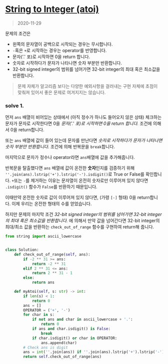 # [String to Integer (atoi)](https://leetcode.com/explore/interview/card/top-interview-questions-easy/127/strings/884/)

> 2020-11-29

문제의 조건은
- 왼쪽의 문자열이 공백으로 시작되는 경우는 무시합니다.
- `-`혹은 `+`로 시작하는 경우는 operator를 반영합니다.
- 문자('.' 포)로 시작하면 0을 return 합니다.
- 숫자로 시작하다가 문자가 나타나면 숫자 부분만 반환합니다.
- 32-bit signed integer의 범위를 넘어가면 32-bit integer의 최대 혹은 최소값을 반환합니다.

> 문제 자체가 알고리즘 보다는 다양한 예외사항을 걸러내는 구현 자체에 초점이 맞춰져 있어서 좋은 문제로 여겨지지는 않습니다.

### solve 1.
먼저 `ans` 배열이 비어있는 상태에서 (아직 정수가 하나도 들어오지 않은 상태) 체크하는 문자가
문자로 시작한다면 0을 *문자('.' 포)로 시작하면 0을 return 합니다.* 조건에 의해서 0을 return합니다.

또는 `ans` 배열에 값이 들어 있는데 문자를 만난다면 *숫자로 시작하다가 문자가 나타나면 숫자 부분만 반환합니다.* 조건에 의해 반복문을 `break`합니다.

마지막으로 문자가 정수나 operator라면 `ans`배열에 값을 추가해줍니다.

반복문을 탈출했다면 `ans` 배열에 값이 온전한 **숫자**인지를 검증하기 위해 `''.join(ans).lstrip('+').lstrip('-').isdigit()`로 True or False를 확인합니다.
`+`또는 `-`를 제거하는 이유는 문자열이 온전히 숫자로만 이루어져 있지 않다면 `.isdigit()` 함수가 `False`를 반환하기 때문입니다.

이때만약 온전한 숫자로 값이 이루어져 있지 않다면, (가령 `[-]` 형태) 0을 return합니다.
이제 우리는 온전한 형태의 수를 얻었습니다.

하지만 문제의 마지막 조건 *32-bit signed integer의 범위를 넘어가면 32-bit integer의 최대 혹은 최소값을 반환합니다.* 에 의해서
만약 값을 넘어간다면 32-bit integer의 최대/최소 값을 반환하는 `check_out_of_range` 함수를 구현하여 return해 줍니다.

```python
from string import ascii_lowercase


class Solution:
    def check_out_of_range(self, ans):
        if -2 ** 31 >= ans:
            return -2 ** 31
        elif 2 ** 31 <= ans:
            return 2 ** 31 - 1
        else:
            return ans

    def myAtoi(self, s: str) -> int:
        if len(s) < 1:
            return 0
        ans = []
        OPERATOR = ('+', '-')
        for char in s:
            if not ans and char in ascii_lowercase + '.':
                return 0
            if ans and char.isdigit() is False:
                break
            if char.isdigit() or char in OPERATOR:
                ans.append(char)
        # Check ans is digit
        ans = int(''.join(ans)) if ''.join(ans).lstrip('+').lstrip('-').isdigit() else 0
        return self.check_out_of_range(ans)
```
